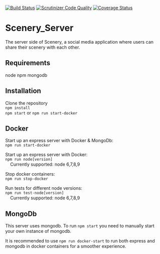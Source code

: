 
[![Build Status](https://travis-ci.org/Paikz/placeholder-server.svg?branch=master)](https://travis-ci.org/Paikz/placeholder-server)
[![Scrutinizer Code Quality](https://scrutinizer-ci.com/g/Paikz/placeholder-server/badges/quality-score.png?b=master)](https://scrutinizer-ci.com/g/Paikz/placeholder-server/?branch=master)
[![Coverage Status](https://coveralls.io/repos/github/Paikz/placeholder-server/badge.svg?branch=master)](https://coveralls.io/github/Paikz/placeholder-server?branch=master)

# Scenery_Server

The server side of Scenery, a social media application where users can share their scenery with each other.

## Requirements

node
npm
mongodb

## Installation

Clone the repository  
`npm install`  
`npm start`  or `npm run start-docker`

## Docker

Start up an express server with Docker & MongoDb:  
`npm run start-docker`  

Start up an express server with Docker:  
`npm run node[version]`  
&nbsp;&nbsp;&nbsp;&nbsp;Currently supported: node 6,7,8,9

Stop docker containers:  
`npm run stop-docker`  

Run tests for different node versions:  
`npm run test-node[version]`  
&nbsp;&nbsp;&nbsp;&nbsp;Currently supported: node 6,7,8,9

## MongoDb

This server uses mongodb. To run `npm start` you need to manually start your own instance of mongodb.  

It is recommended to use `npm run docker-start` to run both express and mongodb in docker containers for a smoother experience.  
